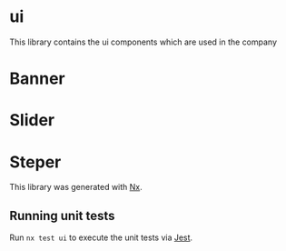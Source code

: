 # ui

This library contains the ui components which are used in the company

# Banner

# Slider

# Steper

This library was generated with [Nx](https://nx.dev).

## Running unit tests

Run `nx test ui` to execute the unit tests via [Jest](https://jestjs.io).
